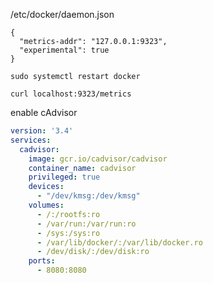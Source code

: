 /etc/docker/daemon.json
```
{
  "metrics-addr": "127.0.0.1:9323",
  "experimental": true
}
```

`sudo systemctl restart docker`

`curl localhost:9323/metrics`

enable cAdvisor

```yml
version: '3.4'
services:
  cadvisor:
    image: gcr.io/cadvisor/cadvisor
    container_name: cadvisor
    privileged: true
    devices:
      - "/dev/kmsg:/dev/kmsg"
    volumes:
      - /:/rootfs:ro
      - /var/run:/var/run:ro
      - /sys:/sys:ro
      - /var/lib/docker/:/var/lib/docker.ro
      - /dev/disk/:/dev/disk:ro
    ports:
      - 8080:8080
```